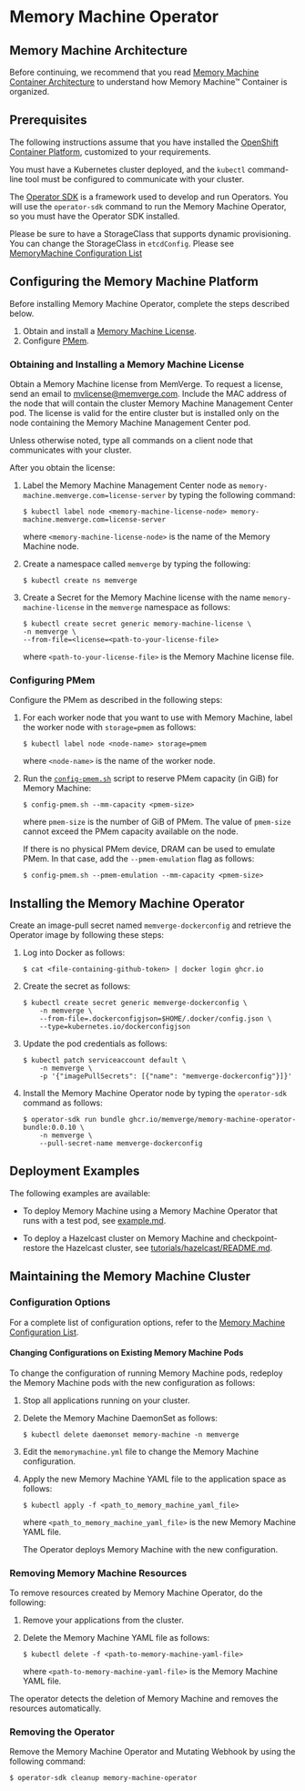 # Memory Machine Operator

## Memory Machine Architecture

Before continuing, we recommend that you read [Memory Machine Container Architecture](architecture.md) to understand how Memory Machine™ Container is organized.

## Prerequisites

The following instructions assume that you have installed the [OpenShift Container Platform](https://access.redhat.com/documentation/en-us/openshift_container_platform/4.10/html-single/installing/index#installation-process_ocp-installation-overview), customized to your requirements.

You must have a Kubernetes cluster deployed, and the `kubectl` command-line tool must be configured to communicate with your cluster.

The [Operator SDK](https://sdk.operatorframework.io/docs/installation/) is a framework used to develop and run Operators. You will use the `operator-sdk` command to run the Memory Machine Operator, so you must have the Operator SDK installed.

Please be sure to have a StorageClass that supports dynamic provisioning. You can change the StorageClass in ```etcdConfig```. Please see [MemoryMachine Configuration List](config.md)

## Configuring the Memory Machine Platform

Before installing Memory Machine Operator, complete the steps described below.

1. Obtain and install a [Memory Machine License](#obtaining-and-installing-a-memory-machine-license).
2. Configure [PMem](#configuring-pmem).

### Obtaining and Installing a Memory Machine License

Obtain a Memory Machine license from MemVerge. To request a license, send an email to [mvlicense@memverge.com](mailto:mvlicense@memverge.com). Include the MAC address of the node that will contain the cluster Memory Machine Management Center pod. The license is valid for the entire cluster but is installed only on the node containing the Memory Machine Management Center pod.

Unless otherwise noted, type all commands on a client node that communicates with your cluster.

After you obtain the license:

1. Label the Memory Machine Management Center node as `memory-machine.memverge.com=license-server` by typing the following command:

   ```
   $ kubectl label node <memory-machine-license-node> memory-machine.memverge.com=license-server
   ```

   where `<memory-machine-license-node>` is the name of the Memory Machine node.

2. Create a namespace called `memverge` by typing the following:

    ```
    $ kubectl create ns memverge
    ```

3. Create a Secret for the Memory Machine license with the name `memory-machine-license` in the `memverge` namespace as follows:

    ```
    $ kubectl create secret generic memory-machine-license \
    -n memverge \
    --from-file=<license=<path-to-your-license-file>
   ```

    where `<path-to-your-license-file>` is the Memory Machine license file.

### Configuring PMem

Configure the PMem as described in the following steps:

1. For each worker node that you want to use with Memory Machine, label the worker node with `storage=pmem` as follows:

   ```
   $ kubectl label node <node-name> storage=pmem
   ```

    where `<node-name>` is the name of the worker node.

2. Run the [`config-pmem.sh`](scripts/config-pmem.sh) script to reserve PMem capacity (in GiB) for Memory Machine:

   ```
   $ config-pmem.sh --mm-capacity <pmem-size>
   ```
   where `pmem-size` is the number of GiB of PMem. The value of `pmem-size` cannot exceed the PMem capacity available on the node.

   If there is no physical PMem device, DRAM can be used to emulate PMem. In that case, add the `--pmem-emulation` flag as follows:

   ```
   $ config-pmem.sh --pmem-emulation --mm-capacity <pmem-size>
   ```

## Installing the Memory Machine Operator

Create an image-pull secret named `memverge-dockerconfig` and retrieve the Operator image by following these steps:

1. Log into Docker as follows:

   ```
   $ cat <file-containing-github-token> | docker login ghcr.io
   ```

2. Create the secret as follows:

   ```
   $ kubectl create secret generic memverge-dockerconfig \
       -n memverge \
       --from-file=.dockerconfigjson=$HOME/.docker/config.json \
       --type=kubernetes.io/dockerconfigjson
   ```

3. Update the pod credentials as follows:

   ```
   $ kubectl patch serviceaccount default \
       -n memverge \
       -p '{"imagePullSecrets": [{"name": "memverge-dockerconfig"}]}'
   ```

4. Install the Memory Machine Operator node by typing the `operator-sdk` command as follows:

   ```
   $ operator-sdk run bundle ghcr.io/memverge/memory-machine-operator-bundle:0.0.10 \
       -n memverge \
       --pull-secret-name memverge-dockerconfig
   ```

## Deployment Examples

The following examples are available:

- To deploy Memory Machine using a Memory Machine Operator that runs with a test pod, see [example.md](example.md).

- To deploy a Hazelcast cluster on Memory Machine and checkpoint-restore the Hazelcast cluster, see [tutorials/hazelcast/README.md](tutorials/hazelcast/README.md).

## Maintaining the Memory Machine Cluster

### Configuration Options
For a complete list of configuration options, refer to the [Memory Machine Configuration List](config.md).

#### Changing Configurations on Existing Memory Machine Pods
To change the configuration of running Memory Machine pods, redeploy the Memory Machine pods with the new configuration as follows:

1. Stop all applications running on your cluster.

2. Delete the Memory Machine DaemonSet as follows:

   ```
   $ kubectl delete daemonset memory-machine -n memverge
   ```

3. Edit the `memorymachine.yml` file to change the Memory Machine configuration.

4. Apply the new Memory Machine YAML file to the application space as follows:

   ```
   $ kubectl apply -f <path_to_memory_machine_yaml_file>
   ```

   where `<path_to_memory_machine_yaml_file>` is the new Memory Machine YAML file.

   The Operator deploys Memory Machine with the new configuration.

### Removing Memory Machine Resources

To remove resources created by Memory Machine Operator, do the following:

1. Remove your applications from the cluster.

2. Delete the Memory Machine YAML file as follows:

   ```
   $ kubectl delete -f <path-to-memory-machine-yaml-file>
   ```

   where `<path-to-memory-machine-yaml-file>` is the Memory Machine YAML file.

The operator detects the deletion of Memory Machine and removes the resources automatically.

### Removing the Operator

Remove the Memory Machine Operator and Mutating Webhook by using the following command:

```
$ operator-sdk cleanup memory-machine-operator
```

